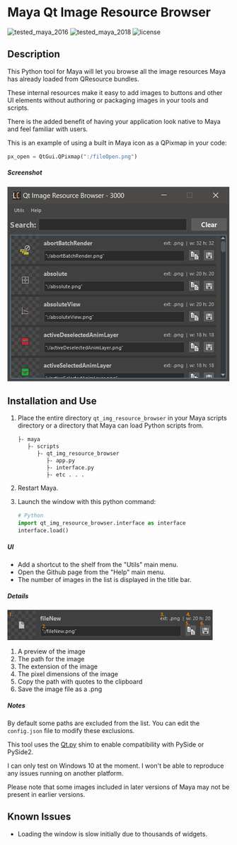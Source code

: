 # Maya Qt Image Resource Browser
![tested_maya_2016](https://img.shields.io/badge/maya-2016-128189.svg?style=flat)
![tested_maya_2018](https://img.shields.io/badge/maya-2018-128189.svg?style=flat)
![license](https://img.shields.io/badge/license-MIT-A31F34.svg?style=flat)

## Description

This Python tool for Maya will let you browse all the image resources Maya has already loaded from QResource bundles.

These internal resources make it easy to add images to buttons and other UI elements without authoring or packaging images in your tools and scripts.

There is the added benefit of having your application look native to Maya and feel familiar with users.

This is an example of using a built in Maya icon as a QPixmap in your code:

```python
px_open = QtGui.QPixmap(":/fileOpen.png")
```

##### Screenshot
![Window Screenshot](.screenshots/capture_01.png)

## Installation and Use
1. Place the entire directory `qt_img_resource_browser` in your Maya scripts directory or a directory that Maya can load Python scripts from.
    
    ```
    ├- maya
       ├- scripts
          ├- qt_img_resource_browser
             ├- app.py
             ├- interface.py
             ├- etc . . .
    ```
    
2. Restart Maya.
3. Launch the window with this python command:

    ```python
    # Python
    import qt_img_resource_browser.interface as interface
    interface.load()
    ```

##### UI

* Add a shortcut to the shelf from the "Utils" main menu.
* Open the Github page from the "Help" main menu.
* The number of images in the list is displayed in the title bar.

##### Details

![Window Screenshot](.screenshots/details_01.png)

1. A preview of the image
2. The path for the image
3. The extension of the image
4. The pixel dimensions of the image
5. Copy the path with quotes to the clipboard
6. Save the image file as a .png

##### Notes    

By default some paths are excluded from the list. You can edit the `config.json` file to modify these exclusions.

This tool uses the [Qt.py](https://github.com/mottosso/Qt.py) shim to enable compatibility with PySide or PySide2.

I can only test on Windows 10 at the moment. I won't be able to reproduce any issues running on another platform.

Please note that some images included in later versions of Maya may not be present in earlier versions.

## Known Issues

* Loading the window is slow initially due to thousands of widgets.